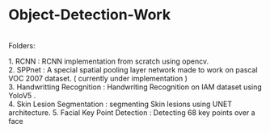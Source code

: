 # Object-Detection-Work
<br>
Folders:
<p>
<p>
1. RCNN :  RCNN implementation from scratch using opencv. <br>
2. SPPnet : A special spatial pooling layer network made to work on pascal VOC 2007 dataset. ( currently under implementation ) <br>
3. Handwritting Recognition : Handwriting Recognition on IAM dataset using YoloV5 . <br>
4. Skin Lesion Segmentation : segmenting Skin lesions using UNET architecture.
5. Facial Key Point Detection : Detecting 68 key points over a face
